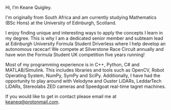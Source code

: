 Hi, I’m Keane Quigley. 

I'm originally from South Africa and am currently studying Mathematics (BSc Hons) at the University of Edinburgh, Scotland.

I enjoy finding unique and interesting ways to apply the concepts I learn in my degree. This is why I am a dedicated senior member and subteam lead at Edinburgh University Formula Student Driverless where I help develop an autonomous racecar! We compete at Silverstone Race Circuit annually and have won the Formula Student UK competition five years running!

Most of my programming experience is in C++, Python, C# and MATLAB/Simulink. This includes libraries and tools such as OpenCV, Robot Operating System, NumPy, SymPy and SciPy. Additionally, I have had the opportunity to play around with Velodyne and Ouster LiDARs, LeddarTech LiDARs, Stereolabs ZED cameras and Speedgoat real-time tagret machines.

If you would like to get in contact please email me at keaneq@protonmail.com.
